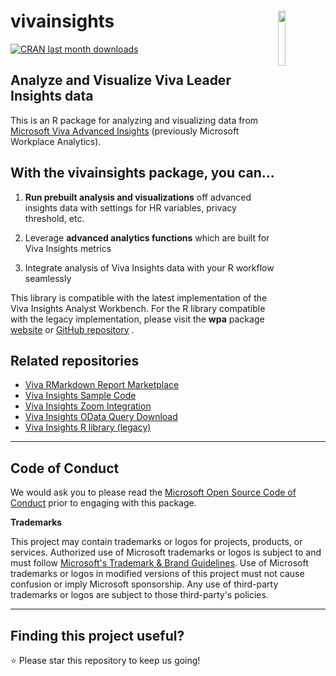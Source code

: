 # vivainsights <img src="https://raw.githubusercontent.com/microsoft/vivainsights/main/man/figures/logo.png" align="right" width=15% />

[![CRAN last month downloads](https://cranlogs.r-pkg.org/badges/last-month/vivainsights?color=green/)](https://cran.r-project.org/package=vivainsights/)

## Analyze and Visualize Viva Leader Insights data

This is an R package for analyzing and visualizing data from [Microsoft Viva Advanced Insights](https://www.microsoft.com/en-gb/microsoft-viva/insights/) (previously Microsoft Workplace Analytics). 

## With the **vivainsights** package, you can...

1. **Run prebuilt analysis and visualizations** off advanced insights data with settings for HR variables, privacy threshold, etc.

2. Leverage **advanced analytics functions** which are built for Viva Insights metrics

3. Integrate analysis of Viva Insights data with your R workflow seamlessly

This library is compatible with the latest implementation of the Viva Insights Analyst Workbench. For the R library compatible with the legacy implementation, please visit the **wpa** package [website](https://microsoft.github.io/wpa/) or [GitHub repository](https://github.com/microsoft/wpa/) . 


## Related repositories

- [Viva RMarkdown Report Marketplace](https://github.com/microsoft/VivaRMDReportMarketplace/)
- [Viva Insights Sample Code](https://github.com/microsoft/viva-insights-sample-code/)
- [Viva Insights Zoom Integration](https://github.com/microsoft/vivainsights_zoom_int/)
- [Viva Insights OData Query Download](https://github.com/microsoft/vivainsights-odatadl/)
- [Viva Insights R library (legacy)](https://microsoft.github.io/wpa/)

---

## Code of Conduct

We would ask you to please read the [Microsoft Open Source Code of Conduct](https://opensource.microsoft.com/codeofconduct/) prior to engaging with this package.


**Trademarks** 

This project may contain trademarks or logos for projects, products, or services. Authorized use of Microsoft trademarks or logos is subject to and must follow [Microsoft's Trademark & Brand Guidelines](https://www.microsoft.com/en-us/legal/intellectualproperty/trademarks/). Use of Microsoft trademarks or logos in modified versions of this project must not cause confusion or imply Microsoft sponsorship. Any use of third-party trademarks or logos are subject to those third-party's policies.

---

## Finding this project useful? 

:star: Please star this repository to keep us going! 
